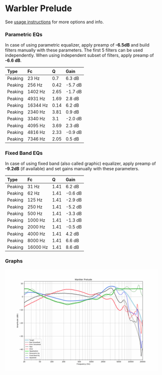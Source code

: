 # Warbler Prelude
See [usage instructions](https://github.com/jaakkopasanen/AutoEq#usage) for more options and info.

### Parametric EQs
In case of using parametric equalizer, apply preamp of **-6.5dB** and build filters manually
with these parameters. The first 5 filters can be used independently.
When using independent subset of filters, apply preamp of **-6.6 dB**.

| Type    | Fc       |    Q | Gain    |
|:--------|:---------|:-----|:--------|
| Peaking | 23 Hz    | 0.7  | 6.3 dB  |
| Peaking | 256 Hz   | 0.42 | -5.7 dB |
| Peaking | 1402 Hz  | 2.65 | -1.7 dB |
| Peaking | 4931 Hz  | 1.69 | 2.8 dB  |
| Peaking | 16344 Hz | 0.14 | 6.2 dB  |
| Peaking | 2340 Hz  | 3.81 | 0.9 dB  |
| Peaking | 3340 Hz  | 3.1  | -2.0 dB |
| Peaking | 4095 Hz  | 3.69 | 2.3 dB  |
| Peaking | 4816 Hz  | 2.33 | -0.9 dB |
| Peaking | 7346 Hz  | 2.05 | 0.5 dB  |

### Fixed Band EQs
In case of using fixed band (also called graphic) equalizer, apply preamp of **-9.2dB**
(if available) and set gains manually with these parameters.

| Type    | Fc       |    Q | Gain    |
|:--------|:---------|:-----|:--------|
| Peaking | 31 Hz    | 1.41 | 6.2 dB  |
| Peaking | 62 Hz    | 1.41 | -0.6 dB |
| Peaking | 125 Hz   | 1.41 | -2.9 dB |
| Peaking | 250 Hz   | 1.41 | -5.2 dB |
| Peaking | 500 Hz   | 1.41 | -3.3 dB |
| Peaking | 1000 Hz  | 1.41 | -1.3 dB |
| Peaking | 2000 Hz  | 1.41 | -0.5 dB |
| Peaking | 4000 Hz  | 1.41 | 4.2 dB  |
| Peaking | 8000 Hz  | 1.41 | 6.6 dB  |
| Peaking | 16000 Hz | 1.41 | 8.6 dB  |

### Graphs
![](./Warbler%20Prelude.png)